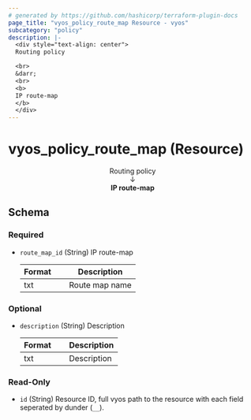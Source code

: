 ```yaml
---
# generated by https://github.com/hashicorp/terraform-plugin-docs
page_title: "vyos_policy_route_map Resource - vyos"
subcategory: "policy"
description: |-
  <div style="text-align: center">
  Routing policy

  <br>
  &darr;
  <br>
  <b>
  IP route-map
  </b>
  </div>
---
```


# vyos_policy_route_map (Resource)

<div style="text-align: center">
Routing policy

<br>
&darr;
<br>
<b>
IP route-map
</b>
</div>



<!-- schema generated by tfplugindocs -->
## Schema

### Required

- `route_map_id` (String) IP route-map

    |  Format  &emsp;|  Description     |
    |----------------|------------------|
    |  txt     &emsp;|  Route map name  |

### Optional

- `description` (String) Description

    |  Format  &emsp;|  Description  |
    |----------------|---------------|
    |  txt     &emsp;|  Description  |

### Read-Only

- `id` (String) Resource ID, full vyos path to the resource with each field seperated by dunder (`__`).
